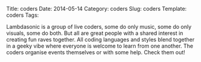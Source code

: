 Title: coders
Date: 2014-05-14
Category: coders
Slug: coders
Template: coders
Tags: 


Lambdasonic is a group of live coders, some do only music, some do only visuals, some do both. But all are great people with a shared interest in creating fun raves together. All coding languages and styles blend together in a geeky vibe where everyone is welcome to learn from one another. The coders organise events themselves or with some help. 
Check them out!


